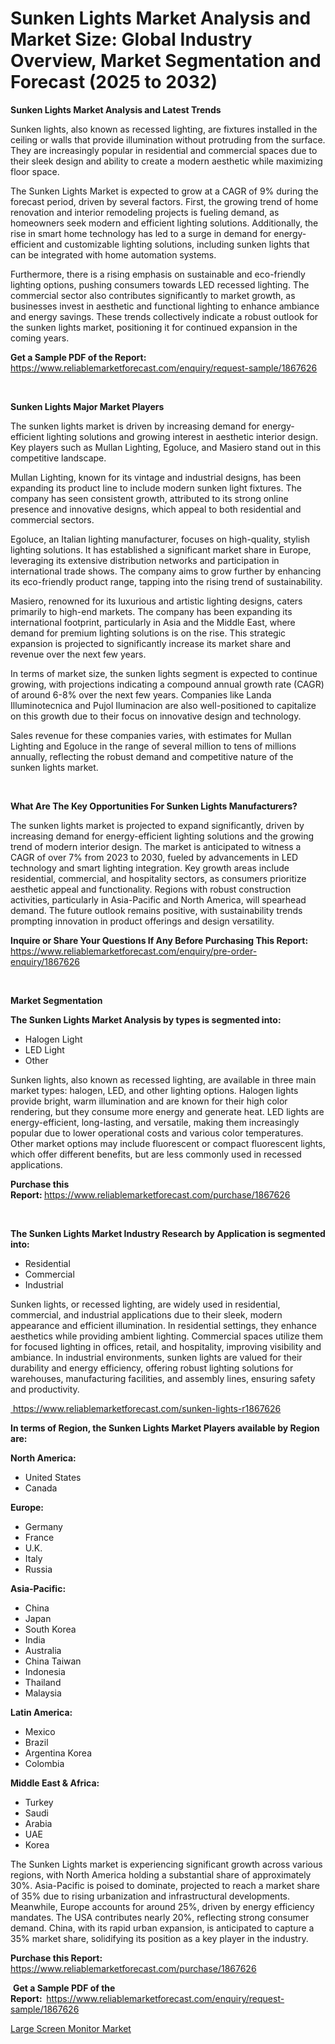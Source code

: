 <p><h1>Sunken Lights Market Analysis and Market Size: Global Industry Overview, Market Segmentation and Forecast (2025 to 2032)</h1></p><p><strong>Sunken Lights Market Analysis and Latest Trends</strong></p>
<p><p>Sunken lights, also known as recessed lighting, are fixtures installed in the ceiling or walls that provide illumination without protruding from the surface. They are increasingly popular in residential and commercial spaces due to their sleek design and ability to create a modern aesthetic while maximizing floor space. </p><p>The Sunken Lights Market is expected to grow at a CAGR of 9% during the forecast period, driven by several factors. First, the growing trend of home renovation and interior remodeling projects is fueling demand, as homeowners seek modern and efficient lighting solutions. Additionally, the rise in smart home technology has led to a surge in demand for energy-efficient and customizable lighting solutions, including sunken lights that can be integrated with home automation systems. </p><p>Furthermore, there is a rising emphasis on sustainable and eco-friendly lighting options, pushing consumers towards LED recessed lighting. The commercial sector also contributes significantly to market growth, as businesses invest in aesthetic and functional lighting to enhance ambiance and energy savings. These trends collectively indicate a robust outlook for the sunken lights market, positioning it for continued expansion in the coming years.</p></p>
<p><strong>Get a Sample PDF of the Report:&nbsp;</strong> <a href="https://www.reliablemarketforecast.com/enquiry/request-sample/1867626?utm_campaign=1169&utm_medium=2&utm_source=Github&utm_content=ia&utm_term=07022025&utm_id=sunken-lights">https://www.reliablemarketforecast.com/enquiry/request-sample/1867626</a></p>
<p>&nbsp;</p>
<p><strong>Sunken Lights Major Market Players</strong></p>
<p><p>The sunken lights market is driven by increasing demand for energy-efficient lighting solutions and growing interest in aesthetic interior design. Key players such as Mullan Lighting, Egoluce, and Masiero stand out in this competitive landscape.</p><p>Mullan Lighting, known for its vintage and industrial designs, has been expanding its product line to include modern sunken light fixtures. The company has seen consistent growth, attributed to its strong online presence and innovative designs, which appeal to both residential and commercial sectors. </p><p>Egoluce, an Italian lighting manufacturer, focuses on high-quality, stylish lighting solutions. It has established a significant market share in Europe, leveraging its extensive distribution networks and participation in international trade shows. The company aims to grow further by enhancing its eco-friendly product range, tapping into the rising trend of sustainability.</p><p>Masiero, renowned for its luxurious and artistic lighting designs, caters primarily to high-end markets. The company has been expanding its international footprint, particularly in Asia and the Middle East, where demand for premium lighting solutions is on the rise. This strategic expansion is projected to significantly increase its market share and revenue over the next few years.</p><p>In terms of market size, the sunken lights segment is expected to continue growing, with projections indicating a compound annual growth rate (CAGR) of around 6-8% over the next few years. Companies like Landa Illuminotecnica and Pujol Iluminacion are also well-positioned to capitalize on this growth due to their focus on innovative design and technology.</p><p>Sales revenue for these companies varies, with estimates for Mullan Lighting and Egoluce in the range of several million to tens of millions annually, reflecting the robust demand and competitive nature of the sunken lights market.</p></p>
<p>&nbsp;</p>
<p><strong>What Are The Key Opportunities For Sunken Lights Manufacturers?</strong></p>
<p><p>The sunken lights market is projected to expand significantly, driven by increasing demand for energy-efficient lighting solutions and the growing trend of modern interior design. The market is anticipated to witness a CAGR of over 7% from 2023 to 2030, fueled by advancements in LED technology and smart lighting integration. Key growth areas include residential, commercial, and hospitality sectors, as consumers prioritize aesthetic appeal and functionality. Regions with robust construction activities, particularly in Asia-Pacific and North America, will spearhead demand. The future outlook remains positive, with sustainability trends prompting innovation in product offerings and design versatility.</p></p>
<p><strong>Inquire or Share Your Questions If Any Before Purchasing This Report:</strong> <a href="https://www.reliablemarketforecast.com/enquiry/pre-order-enquiry/1867626?utm_campaign=1169&utm_medium=2&utm_source=Github&utm_content=ia&utm_term=07022025&utm_id=sunken-lights">https://www.reliablemarketforecast.com/enquiry/pre-order-enquiry/1867626</a></p>
<p>&nbsp;</p>
<p><strong>Market Segmentation</strong></p>
<p><strong>The Sunken Lights Market Analysis by types is segmented into:</strong></p>
<p><ul><li>Halogen Light</li><li>LED Light</li><li>Other</li></ul></p>
<p><p>Sunken lights, also known as recessed lighting, are available in three main market types: halogen, LED, and other lighting options. Halogen lights provide bright, warm illumination and are known for their high color rendering, but they consume more energy and generate heat. LED lights are energy-efficient, long-lasting, and versatile, making them increasingly popular due to lower operational costs and various color temperatures. Other market options may include fluorescent or compact fluorescent lights, which offer different benefits, but are less commonly used in recessed applications.</p></p>
<p><strong>Purchase this Report:&nbsp;</strong><a href="https://www.reliablemarketforecast.com/purchase/1867626?utm_campaign=1169&utm_medium=2&utm_source=Github&utm_content=ia&utm_term=07022025&utm_id=sunken-lights">https://www.reliablemarketforecast.com/purchase/1867626</a></p>
<p>&nbsp;</p>
<p><strong>The Sunken Lights Market Industry Research by Application is segmented into:</strong></p>
<p><ul><li>Residential</li><li>Commercial</li><li>Industrial</li></ul></p>
<p><p>Sunken lights, or recessed lighting, are widely used in residential, commercial, and industrial applications due to their sleek, modern appearance and efficient illumination. In residential settings, they enhance aesthetics while providing ambient lighting. Commercial spaces utilize them for focused lighting in offices, retail, and hospitality, improving visibility and ambiance. In industrial environments, sunken lights are valued for their durability and energy efficiency, offering robust lighting solutions for warehouses, manufacturing facilities, and assembly lines, ensuring safety and productivity.</p></p>
<p><a href="https://www.reliablemarketforecast.com/sunken-lights-r1867626?utm_campaign=1169&utm_medium=2&utm_source=Github&utm_content=ia&utm_term=07022025&utm_id=sunken-lights">&nbsp;https://www.reliablemarketforecast.com/sunken-lights-r1867626</a></p>
<p><strong>In terms of Region, the Sunken Lights Market Players available by Region are:</strong></p>
<p>
    <p> <strong> North America: </strong>
        <ul>
            <li>United States</li>
            <li>Canada</li>
        </ul>
        </p> 
    <p> <strong> Europe: </strong>
        <ul>
            <li>Germany</li>
            <li>France</li>
            <li>U.K.</li>
            <li>Italy</li>
            <li>Russia</li>
        </ul>
        </p> 
    <p> <strong> Asia-Pacific: </strong>
        <ul>
            <li>China</li>
            <li>Japan</li>
            <li>South Korea</li>
            <li>India</li>
            <li>Australia</li>
            <li>China Taiwan</li>
            <li>Indonesia</li>
            <li>Thailand</li>
            <li>Malaysia</li>
        </ul>
        </p> 
    <p> <strong> Latin America: </strong>
        <ul>
            <li>Mexico</li>
            <li>Brazil</li>
            <li>Argentina Korea</li>
            <li>Colombia</li>
        </ul>
        </p> 
    <p> <strong> Middle East & Africa: </strong>
        <ul>
            <li>Turkey</li>
            <li>Saudi</li>
            <li>Arabia</li>
            <li>UAE</li>
            <li>Korea</li>
        </ul>
    </p>
    </p>
<p><p>The Sunken Lights market is experiencing significant growth across various regions, with North America holding a substantial share of approximately 30%. Asia-Pacific is poised to dominate, projected to reach a market share of 35% due to rising urbanization and infrastructural developments. Meanwhile, Europe accounts for around 25%, driven by energy efficiency mandates. The USA contributes nearly 20%, reflecting strong consumer demand. China, with its rapid urban expansion, is anticipated to capture a 35% market share, solidifying its position as a key player in the industry.</p></p>
<p><strong>Purchase this Report: </strong><a href="https://www.reliablemarketforecast.com/purchase/1867626?utm_campaign=1169&utm_medium=2&utm_source=Github&utm_content=ia&utm_term=07022025&utm_id=sunken-lights">https://www.reliablemarketforecast.com/purchase/1867626</a></p>
<p>&nbsp;<strong>Get a Sample PDF of the Report:&nbsp;&nbsp;</strong><a href="https://www.reliablemarketforecast.com/enquiry/request-sample/1867626?utm_campaign=1169&utm_medium=2&utm_source=Github&utm_content=ia&utm_term=07022025&utm_id=sunken-lights">https://www.reliablemarketforecast.com/enquiry/request-sample/1867626</a></p>
<p><strong></strong></p>
<p><p><a href="https://github.com/pizolina/Market-Research-Report-List-7/blob/main/large-screen-monitor-market.md?utm_campaign=1169&utm_medium=2&utm_source=Github&utm_content=ia&utm_term=07022025&utm_id=sunken-lights">Large Screen Monitor Market</a></p></p>